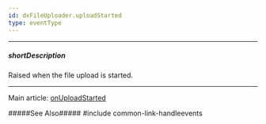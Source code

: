 ```yaml
---
id: dxFileUploader.uploadStarted
type: eventType
---
```

---
##### shortDescription
Raised when the file upload is started.

---
Main article: [onUploadStarted](/api-reference/10%20UI%20Components/dxFileUploader/1%20Configuration/onUploadStarted.md '/Documentation/ApiReference/UI_Components/dxFileUploader/Configuration/#onUploadStarted')

#####See Also#####
#include common-link-handleevents
